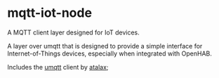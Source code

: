 # mqtt-iot-node
A MQTT client layer designed for IoT devices.


A layer over umqtt that is designed to provide a simple interface for Internet-of-Things devices, especially when integrated with OpenHAB.

Includes the [umqtt](https://github.com/atalax/umqtt) client by [atalax](https://github.com/atalax);
